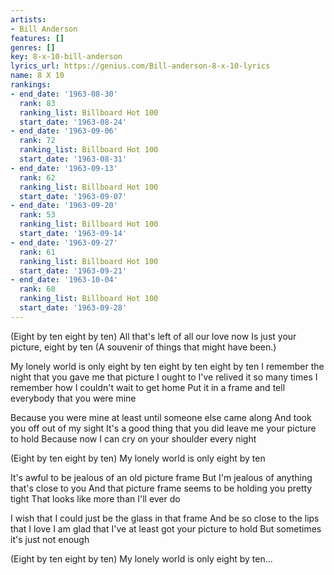 ```yaml
---
artists:
- Bill Anderson
features: []
genres: []
key: 8-x-10-bill-anderson
lyrics_url: https://genius.com/Bill-anderson-8-x-10-lyrics
name: 8 X 10
rankings:
- end_date: '1963-08-30'
  rank: 83
  ranking_list: Billboard Hot 100
  start_date: '1963-08-24'
- end_date: '1963-09-06'
  rank: 72
  ranking_list: Billboard Hot 100
  start_date: '1963-08-31'
- end_date: '1963-09-13'
  rank: 62
  ranking_list: Billboard Hot 100
  start_date: '1963-09-07'
- end_date: '1963-09-20'
  rank: 53
  ranking_list: Billboard Hot 100
  start_date: '1963-09-14'
- end_date: '1963-09-27'
  rank: 61
  ranking_list: Billboard Hot 100
  start_date: '1963-09-21'
- end_date: '1963-10-04'
  rank: 60
  ranking_list: Billboard Hot 100
  start_date: '1963-09-28'
---
```

(Eight by ten eight by ten)
All that's left of all our love now
Is just your picture, eight by ten
(A souvenir of things that might have been.)

My lonely world is only eight by ten eight by ten eight by ten
I remember the night that you gave me that picture I ought to
I've relived it so many times I remember how I couldn't wait to get home
Put it in a frame and tell everybody that you were mine

Because you were mine at least until someone else came along
And took you off out of my sight
It's a good thing that you did leave me your picture to hold
Because now I can cry on your shoulder every night

(Eight by ten eight by ten)
My lonely world is only eight by ten

It's awful to be jealous of an old picture frame
But I'm jealous of anything that's close to you
And that picture frame seems to be holding you pretty tight
That looks like more than I'll ever do

I wish that I could just be the glass in that frame
And be so close to the lips that I love
I am glad that I've at least got your picture to hold
But sometimes it's just not enough

(Eight by ten eight by ten)
My lonely world is only eight by ten...
